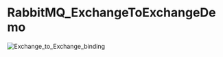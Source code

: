 # RabbitMQ_ExchangeToExchangeDemo

![Exchange_to_Exchange_binding](https://github.com/luiscoco/RabbitMQ_ExchangeToExchangeDemo/assets/32194879/eed18736-a82f-437b-8b7c-9045d7284881)

